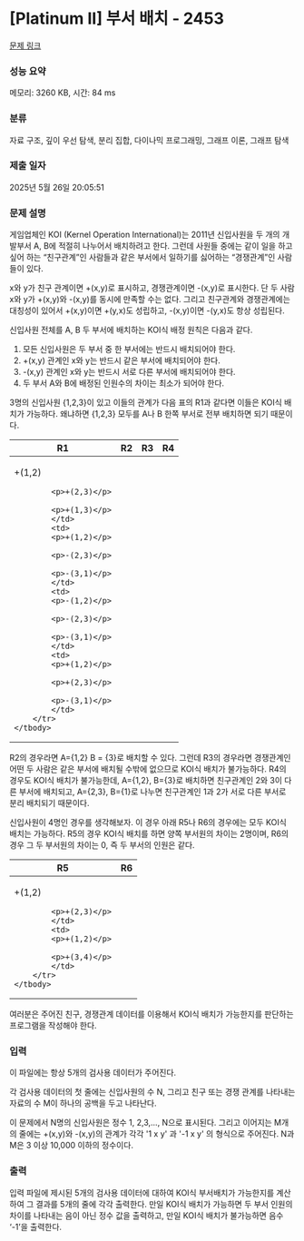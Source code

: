 # [Platinum II] 부서 배치 - 2453 

[문제 링크](https://www.acmicpc.net/problem/2453) 

### 성능 요약

메모리: 3260 KB, 시간: 84 ms

### 분류

자료 구조, 깊이 우선 탐색, 분리 집합, 다이나믹 프로그래밍, 그래프 이론, 그래프 탐색

### 제출 일자

2025년 5월 26일 20:05:51

### 문제 설명

<p>게임업체인 KOI (Kernel Operation International)는 2011년 신입사원을 두 개의 개발부서 A, B에 적절히 나누어서 배치하려고 한다. 그런데 사원들 중에는 같이 일을 하고 싶어 하는 “친구관계”인 사람들과 같은 부서에서 일하기를 싫어하는 “경쟁관계”인 사람들이 있다.</p>

<p>x와 y가 친구 관계이면 +(x,y)로 표시하고, 경쟁관계이면 -(x,y)로 표시한다. 단 두 사람 x와 y가 +(x,y)와 -(x,y)를 동시에 만족할 수는 없다. 그리고 친구관계와 경쟁관계에는 대칭성이 있어서 +(x,y)이면 +(y,x)도 성립하고, -(x,y)이면 -(y,x)도 항상 성립된다.  </p>

<p>신입사원 전체를 A, B 두 부서에 배치하는 KOI식 배정 원칙은 다음과 같다.</p>

<ol>
	<li>모든 신입사원은 두 부서 중  한 부서에는 반드시 배치되어야 한다.</li>
	<li>+(x,y) 관계인 x와 y는  반드시 같은 부서에 배치되어야 한다. </li>
	<li>-(x,y) 관계인 x와 y는 반드시 서로 다른 부서에 배치되어야 한다.</li>
	<li>두 부서 A와 B에 배정된 인원수의 차이는 최소가 되어야 한다.</li>
</ol>

<p>3명의 신입사원 {1,2,3}이 있고 이들의 관계가 다음 표의 R1과 같다면 이들은 KOI식 배치가 가능하다. 왜냐하면 {1,2,3} 모두를 A나 B 한쪽 부서로 전부 배치하면 되기 때문이다. </p>

<table class="table table-bordered table-center-30 td-center th-center">
	<thead>
		<tr>
			<th>R1</th>
			<th>R2</th>
			<th>R3</th>
			<th>R4</th>
		</tr>
	</thead>
	<tbody>
		<tr>
			<td>
			<p>+(1,2)</p>

			<p>+(2,3)</p>

			<p>+(1,3)</p>
			</td>
			<td>
			<p>+(1,2)</p>

			<p>-(2,3)</p>

			<p>-(3,1)</p>
			</td>
			<td>
			<p>-(1,2)</p>

			<p>-(2,3)</p>

			<p>-(3,1)</p>
			</td>
			<td>
			<p>+(1,2)</p>

			<p>+(2,3)</p>

			<p>-(3,1)</p>
			</td>
		</tr>
	</tbody>
</table>

<p>R2의 경우라면 A={1,2} B = {3}로 배치할 수 있다. 그런데 R3의 경우라면 경쟁관계인 어떤 두 사람은 같은 부서에 배치될 수밖에 없으므로 KOI식 배치가 불가능하다. R4의 경우도 KOI식 배치가 불가능한데,  A={1,2}, B={3}로 배치하면 친구관계인 2와 3이 다른 부서에 배치되고, A={2,3}, B={1}로 나누면 친구관계인 1과 2가 서로 다른 부서로 분리 배치되기 때문이다. </p>

<p>신입사원이 4명인 경우를 생각해보자. 이 경우 아래 R5나 R6의 경우에는 모두 KOI식 배치는 가능하다. R5의 경우  KOI식 배치를 하면 양쪽 부서원의 차이는 2명이며, R6의 경우 그 두 부서원의 차이는 0, 즉 두 부서의 인원은 같다. </p>

<table class="table table-bordered table-center-20 td-center th-center">
	<thead>
		<tr>
			<th>R5</th>
			<th>R6</th>
		</tr>
	</thead>
	<tbody>
		<tr>
			<td>
			<p>+(1,2)</p>

			<p>+(2,3)</p>
			</td>
			<td>
			<p>+(1,2)</p>

			<p>+(3,4)</p>
			</td>
		</tr>
	</tbody>
</table>

<p>여러분은 주어진 친구, 경쟁관계 데이터를 이용해서 KOI식 배치가 가능한지를 판단하는 프로그램을 작성해야 한다.</p>

### 입력 

 <p>이 파일에는 항상 5개의 검사용 데이터가 주어진다. </p>

<p>각 검사용 데이터의 첫 줄에는 신입사원의 수 N, 그리고 친구 또는 경쟁 관계를 나타내는 자료의 수 M이 하나의 공백을 두고 나타난다. </p>

<p>이 문제에서 N명의 신입사원은 정수 1, 2,3,..., N으로 표시된다. 그리고 이어지는 M개의 줄에는 +(x,y)와 -(x,y)의 관계가 각각 '1 x y' 과 '-1 x y' 의 형식으로  주어진다.  N과 M은 3 이상 10,000 이하의 정수이다. </p>

### 출력 

 <p>입력 파일에 제시된 5개의 검사용 데이터에 대하여 KOI식 부서배치가 가능한지를 계산하여 그 결과를 5개의 줄에 각각 출력한다. 만일 KOI식 배치가 가능하면 두 부서 인원의 차이를 나타내는 음이 아닌 정수 값을 출력하고, 만일 KOI식 배치가 불가능하면 음수 ‘-1’을 출력한다. </p>

